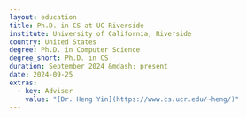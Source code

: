```yaml
---
layout: education
title: Ph.D. in CS at UC Riverside
institute: University of California, Riverside
country: United States
degree: Ph.D. in Computer Science
degree_short: Ph.D. in CS
duration: September 2024 &mdash; present
date: 2024-09-25
extras:
  - key: Adviser
    value: "[Dr. Heng Yin](https://www.cs.ucr.edu/~heng/)"
---
```

